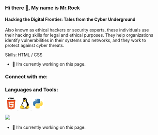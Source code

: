 ### Hi there 👋, My name is Mr.Rock
#### Hacking the Digital Frontier: Tales from the Cyber Underground
Also known as ethical hackers or security experts, these individuals use their hacking skills for legal and ethical purposes. They help organizations identify vulnerabilities in their systems and networks, and they work to protect against cyber threats.

Skills:  HTML / CSS

- 🔭 I’m currently working on this page. 


<h3 align="left">Connect with me:</h3>
<p align="left">
</p>

<h3 align="left">Languages and Tools:</h3>
<p align="left"> <a href="https://www.w3.org/html/" target="_blank" rel="noreferrer"> <img src="https://raw.githubusercontent.com/devicons/devicon/master/icons/html5/html5-original-wordmark.svg" alt="html5" width="40" height="40"/> </a> <a href="https://www.linux.org/" target="_blank" rel="noreferrer"> <img src="https://raw.githubusercontent.com/devicons/devicon/master/icons/linux/linux-original.svg" alt="linux" width="40" height="40"/> </a> <a href="https://www.python.org" target="_blank" rel="noreferrer"> <img src="https://raw.githubusercontent.com/devicons/devicon/master/icons/python/python-original.svg" alt="python" width="40" height="40"/> </a> </p>


![](https://github.com/MrRock-404/MrRock-404/blob/main/2pjo.gif)


- 🔭 I’m currently working on this page. 
